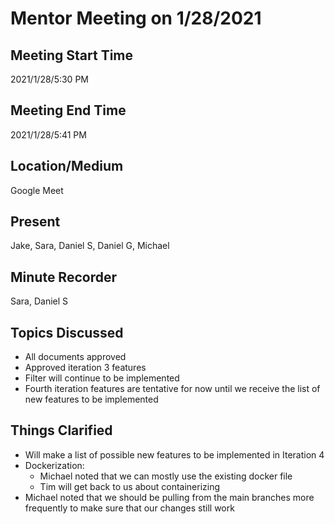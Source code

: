 # Mentor Meeting on 1/28/2021

## Meeting Start Time

2021/1/28/5:30 PM

## Meeting End Time

2021/1/28/5:41 PM

## Location/Medium

Google Meet

## Present

Jake, Sara, Daniel S, Daniel G, Michael

## Minute Recorder

Sara, Daniel S

## Topics Discussed

- All documents approved
- Approved iteration 3 features
- Filter will continue to be implemented
- Fourth iteration features are tentative for now until we receive
the list of new features to be implemented


## Things Clarified
- Will make a list of possible new features to be implemented in Iteration 4
- Dockerization:
  - Michael noted that we can mostly use the existing docker file
  - Tim will get back to us about containerizing
- Michael noted that we should be pulling from the main branches more frequently to make sure that 
our changes still work
